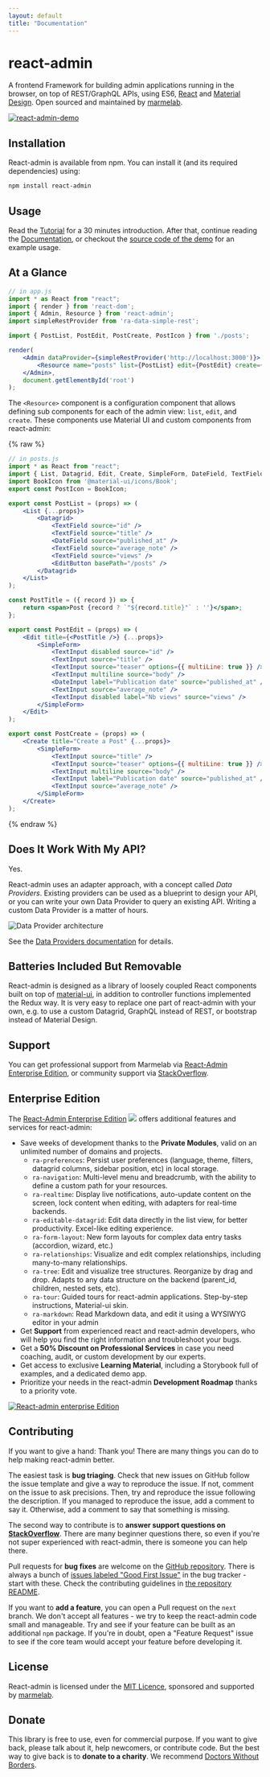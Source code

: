 ```yaml
---
layout: default
title: "Documentation"
---
```

# react-admin

A frontend Framework for building admin applications running in the browser, on top of REST/GraphQL APIs, using ES6, [React](https://facebook.github.io/react/) and [Material Design](https://material.io/). Open sourced and maintained by [marmelab](https://marmelab.com/).

[![react-admin-demo](https://marmelab.com/react-admin/img/react-admin-demo-still.png)](https://vimeo.com/474999017)

## Installation

React-admin is available from npm. You can install it (and its required dependencies)
using:

```sh
npm install react-admin
```

## Usage

Read the [Tutorial](./Tutorial.md) for a 30 minutes introduction. After that, continue reading the [Documentation](./DataProviders.md), or checkout the [source code of the demo](https://github.com/marmelab/react-admin/tree/master/examples/demo) for an example usage.

## At a Glance

```jsx
// in app.js
import * as React from "react";
import { render } from 'react-dom';
import { Admin, Resource } from 'react-admin';
import simpleRestProvider from 'ra-data-simple-rest';

import { PostList, PostEdit, PostCreate, PostIcon } from './posts';

render(
    <Admin dataProvider={simpleRestProvider('http://localhost:3000')}>
        <Resource name="posts" list={PostList} edit={PostEdit} create={PostCreate} icon={PostIcon}/>
    </Admin>,
    document.getElementById('root')
);
```

The `<Resource>` component is a configuration component that allows defining sub components for each of the admin view: `list`, `edit`, and `create`. These components use Material UI and custom components from react-admin:

{% raw %}
```jsx
// in posts.js
import * as React from "react";
import { List, Datagrid, Edit, Create, SimpleForm, DateField, TextField, EditButton, TextInput, DateInput } from 'react-admin';
import BookIcon from '@material-ui/icons/Book';
export const PostIcon = BookIcon;

export const PostList = (props) => (
    <List {...props}>
        <Datagrid>
            <TextField source="id" />
            <TextField source="title" />
            <DateField source="published_at" />
            <TextField source="average_note" />
            <TextField source="views" />
            <EditButton basePath="/posts" />
        </Datagrid>
    </List>
);

const PostTitle = ({ record }) => {
    return <span>Post {record ? `"${record.title}"` : ''}</span>;
};

export const PostEdit = (props) => (
    <Edit title={<PostTitle />} {...props}>
        <SimpleForm>
            <TextInput disabled source="id" />
            <TextInput source="title" />
            <TextInput source="teaser" options={{ multiLine: true }} />
            <TextInput multiline source="body" />
            <DateInput label="Publication date" source="published_at" />
            <TextInput source="average_note" />
            <TextInput disabled label="Nb views" source="views" />
        </SimpleForm>
    </Edit>
);

export const PostCreate = (props) => (
    <Create title="Create a Post" {...props}>
        <SimpleForm>
            <TextInput source="title" />
            <TextInput source="teaser" options={{ multiLine: true }} />
            <TextInput multiline source="body" />
            <TextInput label="Publication date" source="published_at" />
            <TextInput source="average_note" />
        </SimpleForm>
    </Create>
);
```
{% endraw %}

## Does It Work With My API?

Yes.

React-admin uses an adapter approach, with a concept called *Data Providers*. Existing providers can be used as a blueprint to design your API, or you can write your own Data Provider to query an existing API. Writing a custom Data Provider is a matter of hours.

![Data Provider architecture](./img/data-provider.png)

See the [Data Providers documentation](./DataProviders.md) for details.

## Batteries Included But Removable

React-admin is designed as a library of loosely coupled React components built on top of [material-ui](https://material-ui.com/), in addition to controller functions implemented the Redux way. It is very easy to replace one part of react-admin with your own, e.g. to use a custom Datagrid, GraphQL instead of REST, or bootstrap instead of Material Design.

## Support

You can get professional support from Marmelab via [React-Admin Enterprise Edition](https://marmelab.com/ra-enterprise), or community support via [StackOverflow](https://stackoverflow.com/questions/tagged/react-admin).

## Enterprise Edition

The [React-Admin Enterprise Edition](https://marmelab.com/ra-enterprise) <img class="icon" src="./img/premium.svg" /> offers additional features and services for react-admin:

- Save weeks of development thanks to the **Private Modules**, valid on an unlimited number of domains and projects.
  - `ra-preferences`: Persist user preferences (language, theme, filters, datagrid columns, sidebar position, etc) in local storage.
  - `ra-navigation`: Multi-level menu and breadcrumb, with the ability to define a custom path for your resources.
  - `ra-realtime`: Display live notifications, auto-update content on the screen, lock content when editing, with adapters for real-time backends.
  - `ra-editable-datagrid`: Edit data directly in the list view, for better productivity. Excel-like editing experience.
  - `ra-form-layout`: New form layouts for complex data entry tasks (accordion, wizard, etc.)
  - `ra-relationships`: Visualize and edit complex relationships, including many-to-many relationships.
  - `ra-tree`: Edit and visualize tree structures. Reorganize by drag and drop. Adapts to any data structure on the backend (parent_id, children, nested sets, etc).
  - `ra-tour`: Guided tours for react-admin applications. Step-by-step instructions, Material-ui skin.
  - `ra-markdown`: Read Markdown data, and edit it using a WYSIWYG editor in your admin
- Get **Support** from experienced react and react-admin developers, who will help you find the right information and troubleshoot your bugs.
- Get a **50% Discount on Professional Services** in case you need coaching, audit, or custom development by our experts.
- Get access to exclusive **Learning Material**, including a Storybook full of examples, and a dedicated demo app.
- Prioritize your needs in the react-admin **Development Roadmap** thanks to a priority vote.

[![React-admin enterprise Edition](https://marmelab.com/ra-enterprise/assets/ra-enterprise-demo.png)](https://marmelab.com/ra-enterprise/)

## Contributing

If you want to give a hand: Thank you! There are many things you can do to help making react-admin better. 

The easiest task is **bug triaging**. Check that new issues on GitHub follow the issue template and give a way to reproduce the issue. If not, comment on the issue to ask precisions. Then, try and reproduce the issue following the description. If you managed to reproduce the issue, add a comment to say it. Otherwise, add a comment to say that something is missing. 

The second way to contribute is to **answer support questions on [StackOverflow](https://stackoverflow.com/questions/tagged/react-admin)**. There are many beginner questions there, so even if you're not super experienced with react-admin, there is someone you can help there. 

Pull requests for **bug fixes** are welcome on the [GitHub repository](https://github.com/marmelab/react-admin). There is always a bunch of [issues labeled "Good First Issue"](https://github.com/marmelab/react-admin/issues?q=is%3Aopen+is%3Aissue+label%3A%22good+first+issue%22) in the bug tracker - start with these. Check the contributing guidelines in [the repository README](https://github.com/marmelab/react-admin#contributing).

If you want to **add a feature**, you can open a Pull request on the `next` branch. We don't accept all features - we try to keep the react-admin code small and manageable. Try and see if your feature can be built as an additional `npm` package. If you're in doubt, open a "Feature Request" issue to see if the core team would accept your feature before developing it. 

## License

React-admin is licensed under the [MIT Licence](https://github.com/marmelab/react-admin/blob/master/LICENSE.md), sponsored and supported by [marmelab](https://marmelab.com).

## Donate

This library is free to use, even for commercial purpose. If you want to give back, please talk about it, help newcomers, or contribute code. But the best way to give back is to **donate to a charity**. We recommend [Doctors Without Borders](https://www.doctorswithoutborders.org/).
